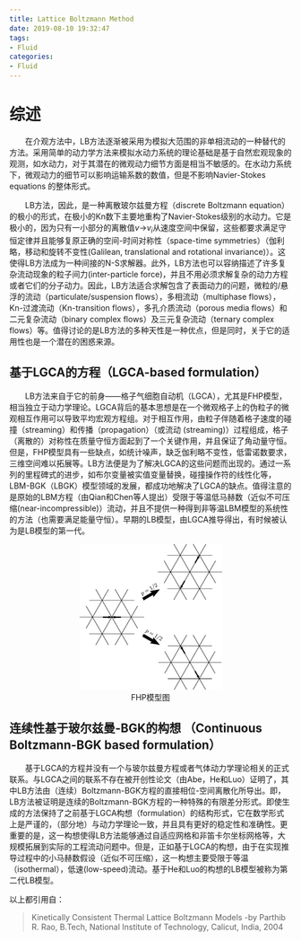 ```yaml
---
title: Lattice Boltzmann Method
date: 2019-08-10 19:32:47
tags:
- Fluid
categories:
- Fluid
---
```

# 综述
&emsp;&emsp;在介观方法中，LB方法逐渐被采用为模拟大范围的非单相流动的一种替代的方法。采用简单的动力学方法来模拟水动力系统的理论基础是基于自然宏观现象的观测，如水动力，对于其潜在的微观动力细节方面是相当不敏感的。在水动力系统下，微观动力的细节可以影响运输系数的数值，但是不影响Navier-Stokes equations 的整体形式。

&emsp;&emsp;LB方法，因此，是一种离散玻尔兹曼方程（discrete Boltzmann equation）的极小的形式，在极小的Kn数下主要地重构了Navier-Stokes级别的水动力。它是极小的，因为只有一小部分的离散值$v$→$v_i$从速度空间中保留，这些都要求满足守恒定律并且能够复原正确的空间-时间对称性（space-time symmetries）（伽利略，移动和旋转不变性(Galilean, translational and rotational invariance)）。这使得LB方法成为一种间接的N-S求解器。此外，LB方法也可以容纳描述了许多复杂流动现象的粒子间力(inter-particle force)，并且不用必须求解复杂的动力方程或者它们的分子动力。因此，LB方法适合求解包含了表面动力的问题，微粒的/悬浮的流动（particulate/suspension flows），多相流动（multiphase flows），Kn-过渡流动（Kn-transition flows），多孔介质流动（porous media flows）和二元复杂流动（binary complex flows）及三元复杂流动（ternary complex flows）等。值得讨论的是LB方法的多种天性是一种优点，但是同时，关于它的适用性也是一个潜在的困惑来源。

## 基于LGCA的方程（LGCA-based formulation）
&emsp;&emsp;LB方法来自于它的前身——格子气细胞自动机（LGCA），尤其是FHP模型，相当独立于动力学理论。LGCA背后的基本思想是在一个微观格子上的伪粒子的微观相互作用可以导致平均宏观方程组。对于相互作用，由粒子伴随着格子速度的碰撞（streaming）和传播（propagation）（或流动 (streaming)）过程组成，格子（离散的）对称性在质量守恒方面起到了一个关键作用，并且保证了角动量守恒。但是，FHP模型具有一些缺点，如统计噪声，缺乏伽利略不变性，低雷诺数要求，三维空间难以拓展等。LB方法便是为了解决LGCA的这些问题而出现的。通过一系列的里程碑式的进步，如布尔变量被实值变量替换，碰撞操作符的线性化等，LBM-BGK（LBGK）模型领域的发展，都成功地解决了LGCA的缺点。值得注意的是原始的LBM方程（由Qian和Chen等人提出）受限于等温低马赫数（近似不可压缩(near-incompressible)）流动，并且不提供一种得到非等温LBM模型的系统性的方法（也需要满足能量守恒）。早期的LB模型，由LGCA推导得出，有时候被认为是LB模型的第一代。

<center>
<img src="https://raw.githubusercontent.com/Yihui-Ma/MarkdownImages/master/Lattice%20Boltzmann%20Method/FHP%20model.png" style="zoom:30%">
<div>
FHP模型图
</div>
</center>

## 连续性基于玻尔兹曼-BGK的构想 （Continuous Boltzmann-BGK based formulation）
&emsp;&emsp;基于LGCA的方程并没有一个与玻尔兹曼方程或者气体动力学理论相关的正式联系。与LGCA之间的联系不存在被开创性论文（由Abe，He和Luo）证明了，其中LB方法由（连续）Boltzmann-BGK方程的直接相位-空间离散化所导出。即，LB方法被证明是连续的Boltzmann-BGK方程的一种特殊的有限差分形式。即使生成的方法保持了之前基于LGCA构想（formulation）的结构形式，它在数学形式上是严谨的，（部分地）与动力学理论一致，并且具有更好的稳定性和准确性。更重要的是，这一构想使得LB方法能够通过自适应网格和非笛卡尔坐标网格等，大规模拓展到实际的工程流动问题中。但是，正如基于LGCA的构想，由于在实现推导过程中的小马赫数假设（近似不可压缩），这一构想主要受限于等温（isothermal），低速(low-speed)流动。基于He和Luo的构想的LB模型被称为第二代LB模型。





以上都引用自：
> Kinetically Consistent Thermal Lattice Boltzmann Models  -by Parthib R. Rao, B.Tech, National Institute of Technology, Calicut, India, 2004